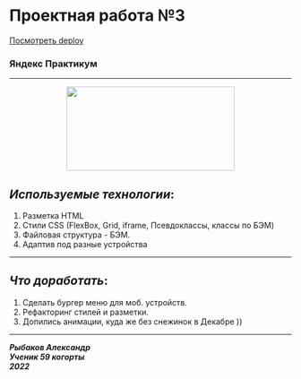 # Проектная работа №3

[Посмотреть deploy](https://inflictx.github.io/russian-travel/) 

### Яндекс Практикум

---

<div id = "content" align="center">
  <img src="https://media.giphy.com/media/vzO0Vc8b2VBLi/giphy.gif" width="300"
  height ="150"/>
</div>

## _Используемые технологии_:

1. Разметка HTML
2. Стили CSS (FlexBox, Grid, iframe, Псевдоклассы, классы по БЭМ)
3. Файловая структура - БЭМ.
4. Адаптив под разные устройства

---

## _Что доработать_:

1. Сделать бургер меню для моб. устройств.
2. Рефакторинг стилей и разметки.
3. Допились анимации, куда же без снежинок в Декабре ))

---

**_Рыбаков Александр<br>
Ученик 59 когорты<br>
2022_**
